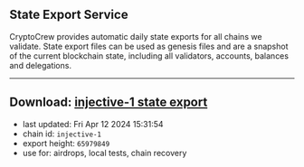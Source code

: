 ## State Export Service
CryptoCrew provides automatic daily state exports for all chains we validate. State export files can be used as genesis files and are a snapshot of the current blockchain state, including all validators, accounts, balances and delegations.

---
**Download: [injective-1 state export](https://dl-eu2.ccvalidators.com/SERVICE/injective/injective-1_export_65979849.json)**
---

- last updated: Fri Apr 12 2024 15:31:54
- chain id: `injective-1`
- export height: `65979849`
- use for: airdrops, local tests, chain recovery
